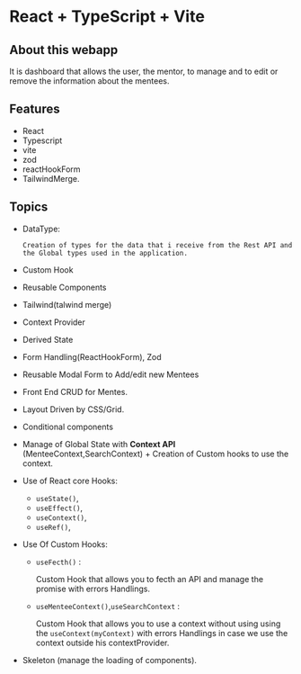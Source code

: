 # React + TypeScript + Vite

## About this webapp

It is dashboard that allows the user, the mentor,  to manage and to edit or remove  the information about the mentees.


## Features

- React
- Typescript
- vite
- zod
- reactHookForm
- TailwindMerge.

## Topics

- DataType:

      Creation of types for the data that i receive from the Rest API and the Global types used in the application.

- Custom Hook
- Reusable Components
- Tailwind(talwind merge)
- Context Provider
- Derived State
- Form Handling(ReactHookForm), Zod
- Reusable Modal Form to Add/edit new Mentees
- Front End CRUD for Mentes.
- Layout Driven by CSS/Grid.
- Conditional components
- Manage of Global State with **Context API** (MenteeContext,SearchContext) + Creation of Custom hooks to use the context.
- Use of React core Hooks:
  - `useState()`,
  - `useEffect()`,
  - `useContext()`,
  - `useRef()`,
- Use Of Custom Hooks:
  - `useFecth()` : 

     Custom Hook that allows you to fecth an API and manage the promise with errors Handlings.
  - `useMenteeContext()`,`useSearchContext` :

     Custom Hook that allows you to use a context without using using the `useContext(myContext)` with errors Handlings in case we use the context outside his contextProvider.

- Skeleton (manage the loading of components).



